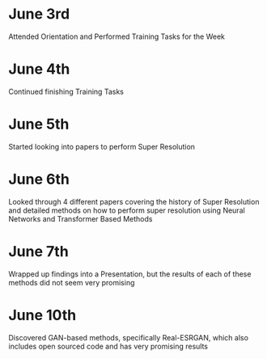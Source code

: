 # June 3rd

Attended Orientation and Performed Training Tasks for the Week

# June 4th

Continued finishing Training Tasks

# June 5th

Started looking into papers to perform Super Resolution

# June 6th

Looked through 4 different papers covering the history of Super Resolution and detailed methods on  how to perform super resolution using Neural Networks and Transformer Based Methods

# June 7th 

Wrapped up findings into a Presentation, but the results of each of these methods did not seem very promising

# June 10th

Discovered GAN-based methods, specifically Real-ESRGAN, which also includes open sourced code and has very promising results
